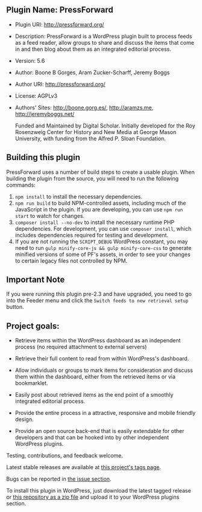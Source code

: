 ## Plugin Name: PressForward
- Plugin URI: http://pressforward.org/
- Description: PressForward is a WordPress plugin built to process feeds as a feed reader, allow groups to share and discuss the items that come in and then blog about them as an integrated editorial process.
- Version: 5.6
- Author: Boone B Gorges, Aram Zucker-Scharff, Jeremy Boggs
- Author URI: http://pressforward.org/
- License: AGPLv3
- Authors' Sites: http://boone.gorg.es/, http://aramzs.me, http://jeremyboggs.net/


  Funded and Maintained by Digital Scholar. Initially developed for the Roy Rosenzweig Center for History and New Media at George Mason University, with funding from the Alfred P. Sloan Foundation.

## Building this plugin

PressForward uses a number of build steps to create a usable plugin. When building the plugin from the source, you will need to run the following commands:

1. `npm install` to install the necessary dependencies.
2. `npm run build` to build NPM-controlled assets, including much of the JavaScript in the plugin. If you are developing, you can use `npm run start` to watch for changes.
3. `composer install --no-dev` to install the necessary runtime PHP dependencies. For development, you can use `composer install`, which includes dependencies required for testing and development.
4. If you are not running the `SCRIPT_DEBUG` WordPress constant, you may need to run `gulp minify-core-js && gulp minify-core-css` to generate minified versions of some of PF's assets, in order to see your changes to certain legacy files not controlled by NPM.

## Important Note

If you were running this plugin pre-2.3 and have upgraded, you need to go into the Feeder menu and click the `Switch feeds to new retrieval setup` button.

## Project goals:

-	Retrieve items within the WordPress dashboard as an independent process (no required attachment to external servers)

-	Retrieve their full content to read from within WordPress's dashboard.

-	Allow individuals or groups to mark items for consideration and discuss them within the dashboard, either from the retrieved items or via bookmarklet.

-	Easily post about retrieved items as the end point of a smoothly integrated editorial process.

-	Provide the entire process in a attractive, responsive and mobile friendly design.

-	Provide an open source back-end that is easily extendable for other developers and that can be hooked into by other independent WordPress plugins.

Testing, contributions, and feedback welcome.

Latest stable releases are available at [this project's tags page](https://github.com/PressForward/pressforward/tags).

Bugs can be reported in [the issue section](https://github.com/PressForward/pressforward/issues).

To install this plugin in WordPress, just download the latest tagged release or [this repository as a zip file](https://github.com/PressForward/pressforward/archive/master.zip) and upload it to your WordPress plugins section.
